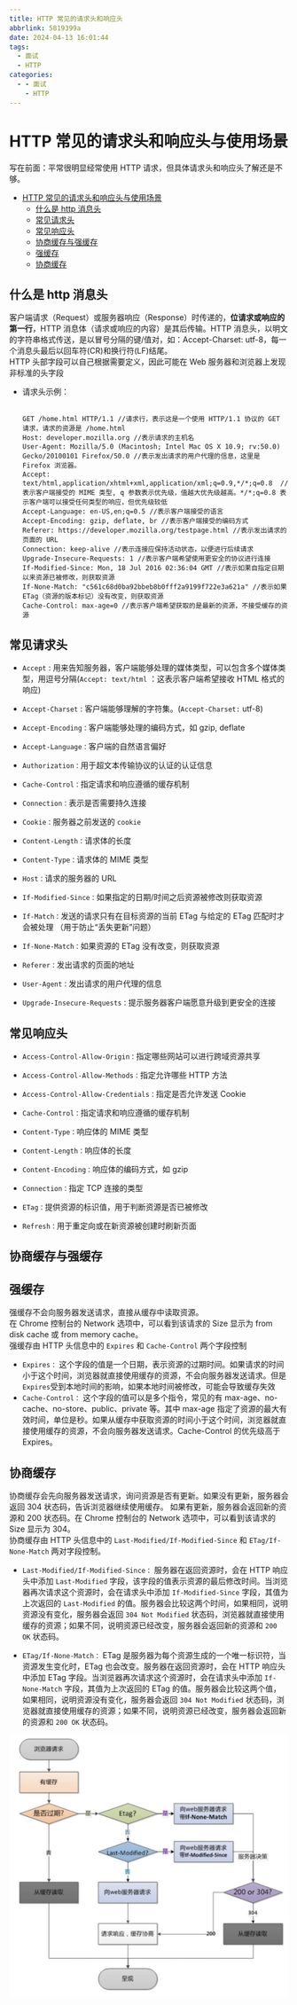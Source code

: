 ```yaml
---
title: HTTP 常见的请求头和响应头
abbrlink: 5819399a
date: 2024-04-13 16:01:44
tags:
  - 面试
  - HTTP
categories:
  - - 面试
    - HTTP
---
```


<!-- @format -->

# HTTP 常见的请求头和响应头与使用场景

写在前面：平常很明显经常使用 HTTP 请求，但具体请求头和响应头了解还是不够。

- [HTTP 常见的请求头和响应头与使用场景](#http-常见的请求头和响应头与使用场景)
  - [什么是 http 消息头](#什么是-http-消息头)
  - [常见请求头](#常见请求头)
  - [常见响应头](#常见响应头)
  - [协商缓存与强缓存](#协商缓存与强缓存)
  - [强缓存](#强缓存)
  - [协商缓存](#协商缓存)

<!--more-->

## 什么是 http 消息头

客户端请求（Request）或服务器响应（Response）时传递的，**位请求或响应的第一行**，HTTP 消息体（请求或响应的内容）是其后传输。HTTP 消息头，以明文的字符串格式传送，是以冒号分隔的键/值对，如：Accept-Charset: utf-8，每一个消息头最后以回车符(CR)和换行符(LF)结尾。  
HTTP 头部字段可以自己根据需要定义，因此可能在 Web 服务器和浏览器上发现非标准的头字段

- 请求头示例：

  ```http

  GET /home.html HTTP/1.1 //请求行，表示这是一个使用 HTTP/1.1 协议的 GET 请求，请求的资源是 /home.html
  Host: developer.mozilla.org //表示请求的主机名
  User-Agent: Mozilla/5.0 (Macintosh; Intel Mac OS X 10.9; rv:50.0) Gecko/20100101 Firefox/50.0 //表示发出请求的用户代理的信息，这里是 Firefox 浏览器。
  Accept: text/html,application/xhtml+xml,application/xml;q=0.9,*/*;q=0.8  //表示客户端接受的 MIME 类型, q 参数表示优先级，值越大优先级越高。*/*;q=0.8 表示客户端可以接受任何类型的响应，但优先级较低
  Accept-Language: en-US,en;q=0.5 //表示客户端接受的语言
  Accept-Encoding: gzip, deflate, br //表示客户端接受的编码方式
  Referer: https://developer.mozilla.org/testpage.html //表示发出请求的页面的 URL
  Connection: keep-alive //表示连接应保持活动状态，以便进行后续请求
  Upgrade-Insecure-Requests: 1 //表示客户端希望使用更安全的协议进行连接
  If-Modified-Since: Mon, 18 Jul 2016 02:36:04 GMT //表示如果自指定日期以来资源已被修改，则获取资源
  If-None-Match: "c561c68d0ba92bbeb8b0fff2a9199f722e3a621a" //表示如果 ETag（资源的版本标记）没有改变，则获取资源
  Cache-Control: max-age=0 //表示客户端希望获取的是最新的资源，不接受缓存的资源

  ```

## 常见请求头

- `Accept` : 用来告知服务器，客户端能够处理的媒体类型，可以包含多个媒体类型，用逗号分隔(`Accept: text/html` ：这表示客户端希望接收 HTML 格式的响应)

- `Accept-Charset` : 客户端能够理解的字符集。(`Accept-Charset:` utf-8)

- `Accept-Encoding：`客户端能够处理的编码方式，如 gzip, deflate
- `Accept-Language：`客户端的自然语言偏好
- `Authorization：`用于超文本传输协议的认证的认证信息
- `Cache-Control：`指定请求和响应遵循的缓存机制
- `Connection：`表示是否需要持久连接
- `Cookie：`服务器之前发送的 `cookie`
- `Content-Length：`请求体的长度
- `Content-Type：`请求体的 MIME 类型
- `Host：`请求的服务器的 URL
- `If-Modified-Since：`如果指定的日期/时间之后资源被修改则获取资源
- `If-Match：`发送的请求只有在目标资源的当前 ETag 与给定的 ETag 匹配时才会被处理 （用于防止“丢失更新”问题）
- `If-None-Match：`如果资源的 ETag 没有改变，则获取资源
- `Referer：`发出请求的页面的地址
- `User-Agent：`发出请求的用户代理的信息
- `Upgrade-Insecure-Requests：`提示服务器客户端愿意升级到更安全的连接

## 常见响应头

- `Access-Control-Allow-Origin：`指定哪些网站可以进行跨域资源共享

- `Access-Control-Allow-Methods：`指定允许哪些 HTTP 方法
- `Access-Control-Allow-Credentials：`指定是否允许发送 Cookie
- `Cache-Control：`指定请求和响应遵循的缓存机制
- `Content-Type：`响应体的 MIME 类型
- `Content-Length：`响应体的长度
- `Content-Encoding：`响应体的编码方式，如 gzip
- `Connection：`指定 TCP 连接的类型
- `ETag：`提供资源的标识值，用于判断资源是否已被修改
- `Refresh：`用于重定向或在新资源被创建时刷新页面

## 协商缓存与强缓存

## 强缓存

强缓存不会向服务器发送请求，直接从缓存中读取资源。  
在 Chrome 控制台的 Network 选项中，可以看到该请求的 Size 显示为 from disk cache 或 from memory cache。  
强缓存由 HTTP 头信息中的 `Expires` 和 `Cache-Control` 两个字段控制

- `Expires：` 这个字段的值是一个日期，表示资源的过期时间。如果请求的时间小于这个时间，浏览器就直接使用缓存的资源，不会向服务器发送请求。但是`Expires`受到本地时间的影响，如果本地时间被修改，可能会导致缓存失效
- `Cache-Control：` 这个字段的值可以是多个指令，常见的有 max-age、no-cache、no-store、public、private 等。其中 max-age 指定了资源的最大有效时间，单位是秒。如果从缓存中获取资源的时间小于这个时间，浏览器就直接使用缓存的资源，不会向服务器发送请求。Cache-Control 的优先级高于 Expires。

## 协商缓存

协商缓存会先向服务器发送请求，询问资源是否有更新。如果没有更新，服务器会返回 304 状态码，告诉浏览器继续使用缓存。
如果有更新，服务器会返回新的资源和 200 状态码。在 Chrome 控制台的 Network 选项中，可以看到该请求的 Size 显示为 304。  
协商缓存由 HTTP 头信息中的 `Last-Modified/If-Modified-Since` 和 `ETag/If-None-Match` 两对字段控制。

- `Last-Modified/If-Modified-Since：` 服务器在返回资源时，会在 HTTP 响应头中添加 `Last-Modified` 字段，该字段的值表示资源的最后修改时间。当浏览器再次请求这个资源时，会在请求头中添加 `If-Modified-Since` 字段，其值为上次返回的 `Last-Modified` 的值。服务器会比较这两个时间，如果相同，说明资源没有变化，服务器会返回 `304 Not Modified` 状态码，浏览器就直接使用缓存的资源；如果不同，说明资源已经改变，服务器会返回新的资源和 `200 OK` 状态码。

- `ETag/If-None-Match：` ETag 是服务器为每个资源生成的一个唯一标识符，当资源发生变化时，ETag 也会改变。服务器在返回资源时，会在 HTTP 响应头中添加 ETag 字段。当浏览器再次请求这个资源时，会在请求头中添加 `If-None-Match` 字段，其值为上次返回的 ETag 的值。服务器会比较这两个值，如果相同，说明资源没有变化，服务器会返回 `304 Not Modified` 状态码，浏览器就直接使用缓存的资源；如果不同，说明资源已经改变，服务器会返回新的资源和 `200 OK` 状态码。

![协商缓存示意图](../images/blog-2024-04-16-22-48-13.png)
